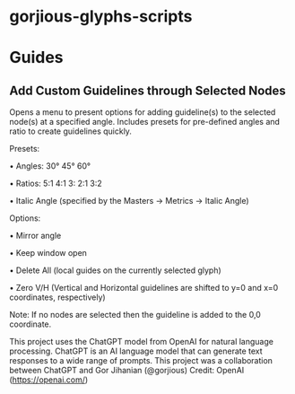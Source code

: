 # gorjious-glyphs-scripts
# Guides
## Add Custom Guidelines through Selected Nodes
Opens a menu to present options for adding guideline(s) to the selected node(s) at a specified angle. Includes presets for pre-defined angles and ratio to create guidelines quickly.

Presets:

• Angles: 30° 45° 60°

• Ratios: 5:1 4:1 3: 2:1 3:2

• Italic Angle (specified by the Masters -> Metrics -> Italic Angle)

Options: 

• Mirror angle

• Keep window open

• Delete All (local guides on the currently selected glyph)

• Zero V/H (Vertical and Horizontal guidelines are shifted to y=0 and x=0 coordinates, respectively)

Note: If no nodes are selected then the guideline is added to the 0,0 coordinate.

This project uses the ChatGPT model from OpenAI for natural language processing.
ChatGPT is an AI language model that can generate text responses to a wide range of prompts.
This project was a collaboration between ChatGPT and Gor Jihanian (@gorjious)
Credit: OpenAI (https://openai.com/)
